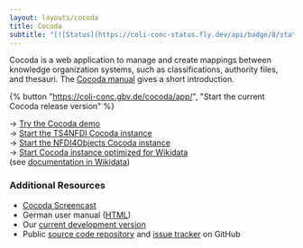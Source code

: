 ```yaml
---
layout: layouts/cocoda
title: Cocoda
subtitle: "[![Status](https://coli-conc-status.fly.dev/api/badge/8/status)](https://coli-conc-status.fly.dev/status/all)"
---
```


Cocoda is a web application to manage and create mappings between knowledge organization systems, such as classifications, authority files, and thesauri. The [Cocoda manual](https://gbv.github.io/cocoda/dev/user-manual-en.html) gives a short introduction.

<div class="cocoda-clear"></div> <!-- see cocoda.scss for details -->

{% button "https://coli-conc.gbv.de/cocoda/app/", "Start the current Cocoda release version" %}

→ [Try the Cocoda demo](https://coli-conc.gbv.de/cocoda/dev)  
→ [Start the TS4NFDI Cocoda instance](https://coli-conc.gbv.de/cocoda/ts4nfdi)  
→ [Start the NFDI4Objects Cocoda instance](https://coli-conc.gbv.de/cocoda/nfdi4objects)  
→ [Start Cocoda instance optimized for Wikidata](https://coli-conc.gbv.de/cocoda/wikidata/)  
  (see [documentation in Wikidata](https://www.wikidata.org/wiki/Wikidata:Tools/Cocoda))

### Additional Resources

- [Cocoda Screencast](https://doi.org/10.5446/69732)
- German user manual ([HTML](https://coli-conc.gbv.de/cocoda/app/user-manual-de.html))
- Our [current development version](https://coli-conc.gbv.de/cocoda/dev/)
- Public [source code repository](https://github.com/gbv/cocoda) and [issue tracker](https://github.com/gbv/cocoda/issues) on GitHub


